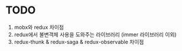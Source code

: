 # TODO

1. mobx와 redux 차이점
2. redux에서 불변객체 사용을 도와주는 라이브러리 (immer 라이브러리 이외)
3. redux-thunk & redux-saga & redux-observable 차이점
